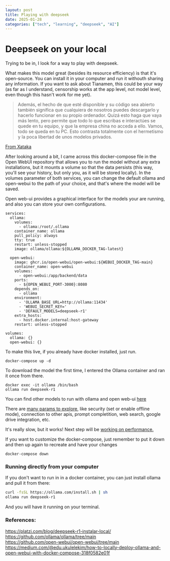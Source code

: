 ```yaml
---
layout: post
title: Playing with deepseek
date: 2025-01-28
categories: ["tech", "learning", "deepseek", "AI"]
---
```



# Deepseek on your local

Trying to be in, I look for a way to play with deepseek.

What makes this model great (besides its resource efficiency) is that it's open-source. You can install it in your computer and run it withouth sharing any information. If you want to ask about Tianamen, this could be your way (as far as I understand, censorship works at the app level, not model level, even though this hasn't work for me yet).

>Además, el hecho de que esté disponible y su código sea abierto también significa que cualquiera de nosotros puedes descargarlo y hacerlo funcionar en su propio ordenador. Quizá esto haga que vaya más lento, pero permite que todo lo que escribas e interactúes se quede en tu equipo, y que la empresa china no acceda a ello. Vamos, todo se queda en tu PC. Esto contrasta totalmente con el hermetismo y la poca libertad de unos modelos privados.

[From Xataka](https://www.xataka.com/basics/deepseek-que-como-funciona-que-opciones-tiene-esta-inteligencia-artificial)

After looking around a bit, I came across this docker-compose file in the Open WebUI repository that allows you to run the model without any extra installations, but it mounts a volume so that the data persists (this way, you'll see your history, but only you, as it will be stored locally). In the volumes parameter of both services, you can change the default ollama and open-webui to the path of your choice, and that's where the model will be saved.

Open web-ui provides a graphical interface for the models your are running, and also you can store your own configurations.

```
services:
  ollama:
    volumes:
      - ollama:/root/.ollama
    container_name: ollama
    pull_policy: always
    tty: true
    restart: unless-stopped
    image: ollama/ollama:${OLLAMA_DOCKER_TAG-latest}

  open-webui:
    image: ghcr.io/open-webui/open-webui:${WEBUI_DOCKER_TAG-main}
    container_name: open-webui
    volumes:
      - open-webui:/app/backend/data
    ports:
      - ${OPEN_WEBUI_PORT-3000}:8080
    depends_on:
      - ollama
    environment:
      - 'OLLAMA_BASE_URL=http://ollama:11434'
      - 'WEBUI_SECRET_KEY='
      - 'DEFAULT_MODELS=deepseek-r1'
    extra_hosts:
      - host.docker.internal:host-gateway
    restart: unless-stopped

volumes:
  ollama: {}
  open-webui: {}
```

To make this live, if you already have docker installed, just run.
```
docker-compose up -d 
```

To download the model the first time, I entered the Ollama container and ran it once from there.
```
docker exec -it ollama /bin/bash
ollama run deepseek-r1
```

You can find other models to run with ollama and open web-ui [here](https://ollama.com/library/deepseek-r1)


There are [many params to explore](https://docs.openwebui.com/getting-started/advanced-topics/env-configuration), like security (set or enable offline mode), connection to other apis, prompt completition, web search, google drive integration, etc.

It's really slow, but it works!
Next step will be [working on performance.](https://docs.docker.com/compose/how-tos/gpu-support/)

If you want to customize the docker-compose, just remember to put it down and then up again to recreate and have your changes
```
docker-compose down
```

### Running directly from your computer

If you don't want to run in in a docker container, you can just install ollama and pull it from there:
```bash
curl -fsSL https://ollama.com/install.sh | sh
ollama run deepseek-r1
```

And you will have it running on your terminal. 


### References:
https://platzi.com/blog/deepseek-r1-instalar-local/  
https://github.com/ollama/ollama/tree/main  
https://github.com/open-webui/open-webui/tree/main  
https://medium.com/@edu.ukulelekim/how-to-locally-deploy-ollama-and-open-webui-with-docker-compose-318f0582e01f  
